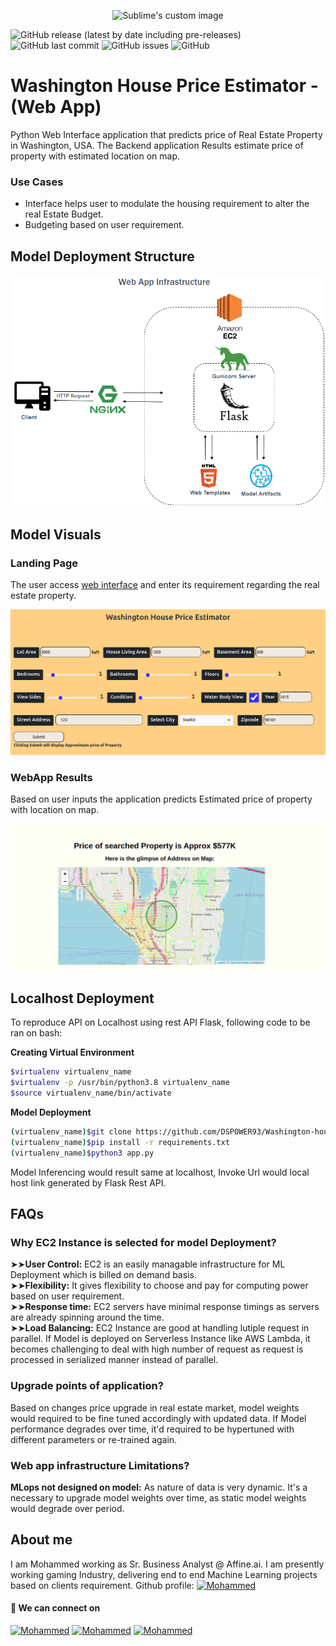 

<p align="center">
  <img src="https://storage.googleapis.com/kaggle-competitions/kaggle/5407/media/housesbanner.png" alt="Sublime's custom image"/>
</p>

![GitHub release (latest by date including pre-releases)](https://img.shields.io/github/v/release/navendu-pottekkat/awesome-readme?include_prereleases)
![GitHub last commit](https://img.shields.io/badge/last%20commit-Dec--2021-blue)
![GitHub issues](https://img.shields.io/github/issues-raw/navendu-pottekkat/awesome-readme)
![GitHub](https://img.shields.io/github/license/navendu-pottekkat/awesome-readme)


# Washington House Price Estimator - (Web App)

Python Web Interface application that predicts price of Real Estate Property in Washington, USA. The Backend application Results estimate price of property with estimated location on map.

### Use Cases

- Interface helps user to modulate the housing requirement to alter the real Estate Budget.
- Budgeting based on user requirement.


## Model Deployment Structure

<p align="center">
  <img src="https://github.com/DSPOWER93/artifacts/blob/main/Model_Infrastructure.png" alt="Sublime's custom image"/>
</p>


## Model Visuals

### Landing Page

The user access [web interface](http://ec2-44-192-101-120.compute-1.amazonaws.com/) and enter its requirement regarding the real estate property.

<p align="center">
  <img src="https://github.com/DSPOWER93/artifacts/blob/main/Screenshot%20from%202022-01-04%2023-12-04.png" alt="Sublime's custom image"/>
</p>


### WebApp Results

Based on user inputs the application predicts Estimated price of property with location on map.

<p align="center">
  <img src="https://github.com/DSPOWER93/artifacts/blob/main/Screenshot%20from%202022-01-04%2023-13-08.png" alt="Sublime's custom image"/>
</p>


## Localhost Deployment

To reproduce API on Localhost using rest API Flask, following code to be ran on bash: 

**Creating Virtual Environment**
```bash
$virtualenv virtualenv_name
$virtualenv -p /usr/bin/python3.8 virtualenv_name
$source virtualenv_name/bin/activate
```
**Model Deployment**
```bash
(virtualenv_name)$git clone https://github.com/DSPOWER93/Washington-house-price.git
(virtualenv_name)$pip install -r requirements.txt
(virtualenv_name)$python3 app.py
```
Model Inferencing would result same at localhost, Invoke Url would local host link generated by Flask Rest API.

## FAQs

### **Why EC2 Instance is selected for model Deployment?**<br/>

➤➤**User Control:** EC2 is an easily managable infrastructure for ML Deployment which is billed on demand basis.<br/>
➤➤**Flexibility:** It gives flexibility to choose and pay for computing power based on user requirement.<br/>
➤➤**Response time:** EC2 servers have minimal response timings as servers are already spinning around the time.<br/> 
➤➤**Load Balancing:** EC2 Instance are good at handling lutiple request in parallel.  If Model is deployed on Serverless Instance like AWS Lambda, it becomes challenging to deal with high number of request as request is processed in serialized manner instead of parallel.<br/>

### **Upgrade points of application?**<br />

Based on changes price upgrade in real estate market, model weights would required to be fine tuned accordingly with updated data. If Model performance degrades over time, it'd required to be hypertuned with different parameters or re-trained again.

### Web app infrastructure Limitations?

**MLops not designed on model:** As nature of data is very dynamic. It's a necessary to upgrade model weights over time, as static model weights would degrade over period.
 
 ## About me

I am Mohammed working as Sr. Business Analyst @ Affine.ai. I am presently working gaming Industry, delivering end to end Machine Learning projects based on clients requirement. 
Github profile:
[![Mohammed](https://img.shields.io/badge/Github-white?style=flat&logo=github&labelColor=black)](https://github.com/DSPOWER93/)


#### 👀 We can connect on <br/>
[![Mohammed](https://img.shields.io/badge/Linkedin-blue?style=flat&logo=Linkedin&labelColor=blue)](https://www.linkedin.com/in/mohammed-taher-13934a51/)
[![Mohammed](https://img.shields.io/badge/Gmail-white?style=flat&logo=gmail&labelColor=white)](mailto:md786.52@gmail.com)
[![Mohammed](https://img.shields.io/badge/Instagram-white?style=flat&logo=Instagram&labelColor=white)](https://www.instagram.com/mdboy93/)
